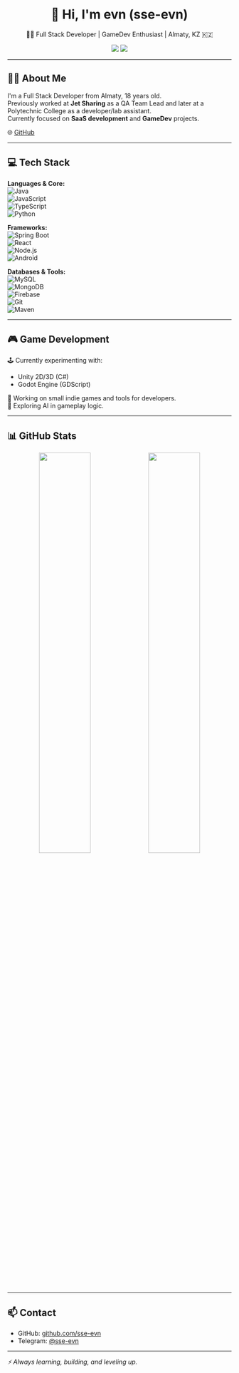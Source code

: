 <h1 align="center">👋 Hi, I'm evn (sse-evn)</h1>
<p align="center">🧑‍💻 Full Stack Developer | GameDev Enthusiast | Almaty, KZ 🇰🇿</p>
<p align="center">
  <a href="https://github.com/sse-evn"><img src="https://img.shields.io/github/followers/sse-evn?label=Follow&style=social"></a>
  <a href="https://t.me/sse-evn"><img src="https://img.shields.io/badge/Telegram-2CA5E0?style=flat&logo=telegram&logoColor=white"></a>
</p>

---

## 👨‍💻 About Me

I'm a Full Stack Developer from Almaty, 18 years old.  
Previously worked at **Jet Sharing** as a QA Team Lead and later at a Polytechnic College as a developer/lab assistant.  
Currently focused on **SaaS development** and **GameDev** projects.

🌐 [GitHub](https://github.com/sse-evn)

---

## 💻 Tech Stack

**Languages & Core:**  
![Java](https://img.shields.io/badge/Java-ED8B00?style=flat&logo=java&logoColor=white)  
![JavaScript](https://img.shields.io/badge/JavaScript-F7DF1E?style=flat&logo=javascript&logoColor=black)  
![TypeScript](https://img.shields.io/badge/TypeScript-3178C6?style=flat&logo=typescript&logoColor=white)  
![Python](https://img.shields.io/badge/Python-3776AB?style=flat&logo=python&logoColor=white)  

**Frameworks:**  
![Spring Boot](https://img.shields.io/badge/Spring_Boot-6DB33F?style=flat&logo=spring-boot&logoColor=white)  
![React](https://img.shields.io/badge/React-20232A?style=flat&logo=react&logoColor=61DAFB)  
![Node.js](https://img.shields.io/badge/Node.js-339933?style=flat&logo=nodedotjs&logoColor=white)  
![Android](https://img.shields.io/badge/Android-3DDC84?style=flat&logo=android&logoColor=white)  

**Databases & Tools:**  
![MySQL](https://img.shields.io/badge/MySQL-4479A1?style=flat&logo=mysql&logoColor=white)  
![MongoDB](https://img.shields.io/badge/MongoDB-47A248?style=flat&logo=mongodb&logoColor=white)  
![Firebase](https://img.shields.io/badge/Firebase-FFCA28?style=flat&logo=firebase&logoColor=black)  
![Git](https://img.shields.io/badge/Git-F05032?style=flat&logo=git&logoColor=white)  
![Maven](https://img.shields.io/badge/Maven-C71A36?style=flat&logo=apachemaven&logoColor=white)  

---

## 🎮 Game Development

🕹️ Currently experimenting with:  
- Unity 2D/3D (C#)  
- Godot Engine (GDScript)  

👾 Working on small indie games and tools for developers.  
🧠 Exploring AI in gameplay logic.

---

## 📊 GitHub Stats

<p align="center">
  <img src="https://github-readme-stats.vercel.app/api?username=sse-evn&show_icons=true&theme=tokyonight" width="48%" />
  <img src="https://github-readme-stats.vercel.app/api/top-langs/?username=sse-evn&layout=compact&theme=tokyonight" width="48%" />
</p>

---

## 📫 Contact

- GitHub: [github.com/sse-evn](https://github.com/sse-evn)  
- Telegram: [@sse-evn](https://t.me/sse-evn)

---

_⚡ Always learning, building, and leveling up._
